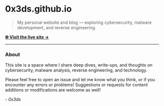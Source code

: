 # 0x3ds.github.io

> My personal website and blog — exploring cybersecurity, malware development, and reverse engineering.

[**🌐 Visit the live site →**](https://0x3ds.github.io)

---

### About

This site is a space where I share deep dives, write-ups, and thoughts on cybersecurity, malware analysis, reverse engineering, and technology.


Please feel free to open an issue and let me know what you think, or if you encounter any errors or problems! Suggestions or requests for content additions or modifications are welcome as well!

*- 0x3ds*
